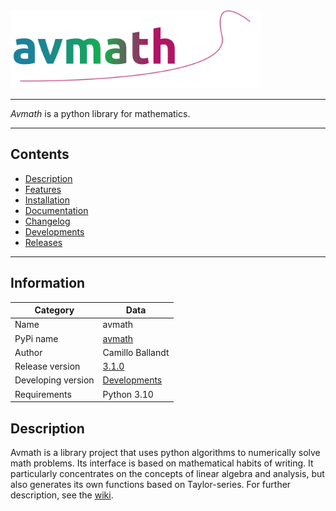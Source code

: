 <a href="https://github.com/ballandt/avmath/wiki">
  <img src="docs/avmath.svg" width="400" title="avmath">
</a>

---

_Avmath_ is a python library for mathematics. 

---
## Contents

* [Description](#description)
* [Features](https://github.com/ballandt/avmath/wiki#features)
* [Installation](https://github.com/ballandt/avmath/wiki/Documentation#installation)
* [Documentation](https://github.com/ballandt/avmath/wiki/Documentation)
* [Changelog](https://github.com/ballandt/avmath/blob/master/CHANGELOG.md)
* [Developments](https://github.com/ballandt/avmath/wiki#developments)
* [Releases](https://www.github.com/ballandt/avmath/releases)
---

## Information

| Category           | Data                                                                 |
|--------------------|----------------------------------------------------------------------|
| Name               | avmath                                                               |
| PyPi name          | [avmath](https://pypi.org/project/avmath/)                           |
| Author             | Camillo Ballandt                                                     |
| Release version    | [3.1.0](https://www.github.com/ballandt/avmath/releases/tag/v3.1.0)  |
| Developing version | [Developments](https://github.com/ballandt/avmath/wiki/Developments) |
| Requirements       | Python 3.10                                                          |

## Description

Avmath is a library project that uses python algorithms to numerically solve
math problems. Its interface is based on mathematical habits of
writing. It particularly concentrates on the concepts of linear algebra
and analysis, but also generates its own functions based on Taylor-series.
For further description, see the [wiki](https://github.com/ballandt/avmath/wiki).